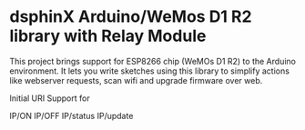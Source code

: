 
<h1> dsphinX Arduino/WeMos D1 R2 library with Relay Module  </h1>

This project brings support for ESP8266 chip (WeMOs D1 R2) to the Arduino environment. It lets you write sketches using this library to simplify actions like webserver requests, scan wifi  and upgrade firmware over web.


Initial URI Support for 


IP/ON
IP/OFF
IP/status
IP/update


 

